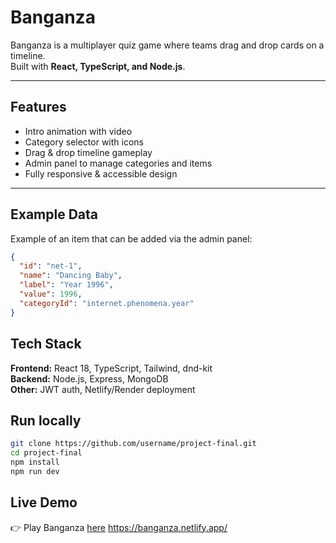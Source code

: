 # Banganza

Banganza is a multiplayer quiz game where teams drag and drop cards on a timeline.  
Built with **React, TypeScript, and Node.js**.

---

## Features
- Intro animation with video
- Category selector with icons
- Drag & drop timeline gameplay
- Admin panel to manage categories and items
- Fully responsive & accessible design

---

## Example Data
Example of an item that can be added via the admin panel:

```json
{
  "id": "net-1",
  "name": "Dancing Baby",
  "label": "Year 1996",
  "value": 1996,
  "categoryId": "internet.phenomena.year"
}
```


## Tech Stack
**Frontend:** React 18, TypeScript, Tailwind, dnd-kit  
**Backend:** Node.js, Express, MongoDB  
**Other:** JWT auth, Netlify/Render deployment


## Run locally
```bash
git clone https://github.com/username/project-final.git
cd project-final
npm install
npm run dev
```


## Live Demo
👉 Play Banganza [here]([url](https://banganza.netlify.app/))
https://banganza.netlify.app/
